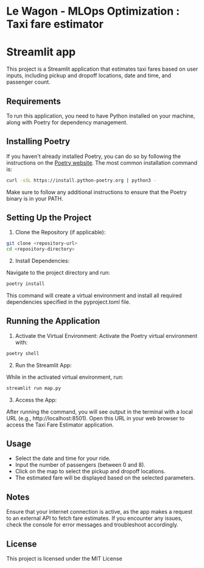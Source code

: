 # Le Wagon - MLOps Optimization : Taxi fare estimator
# Streamlit app

This project is a Streamlit application that estimates taxi fares based on user inputs, including pickup and dropoff locations, date and time, and passenger count.

## Requirements
To run this application, you need to have Python installed on your machine, along with Poetry for dependency management.

## Installing Poetry

If you haven't already installed Poetry, you can do so by following the instructions on the [Poetry website](https://python-poetry.org/docs/#installation). The most common installation command is:

```bash
curl -sSL https://install.python-poetry.org | python3 -
```
Make sure to follow any additional instructions to ensure that the Poetry binary is in your PATH.


## Setting Up the Project
1. Clone the Repository (if applicable):

```bash
git clone <repository-url>
cd <repository-directory>
```

2. Install Dependencies:

Navigate to the project directory and run:

```bash
poetry install
```
This command will create a virtual environment and install all required dependencies specified in the pyproject.toml file.

## Running the Application

1. Activate the Virtual Environment:
Activate the Poetry virtual environment with:
```bash
poetry shell
```
2. Run the Streamlit App:

While in the activated virtual environment, run:

```bash
streamlit run map.py
```

3. Access the App:

After running the command, you will see output in the terminal with a local URL (e.g., http://localhost:8501). Open this URL in your web browser to access the Taxi Fare Estimator application.

## Usage
- Select the date and time for your ride.
- Input the number of passengers (between 0 and 8).
- Click on the map to select the pickup and dropoff locations.
- The estimated fare will be displayed based on the selected parameters.

## Notes

Ensure that your internet connection is active, as the app makes a request to an external API to fetch fare estimates.
If you encounter any issues, check the console for error messages and troubleshoot accordingly.

## License
This project is licensed under the MIT License
